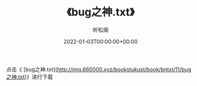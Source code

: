 ﻿---
title:  《bug之神.txt》
date:   2022-01-03T00:00:00+00:00
author: 听松阁
layout: post
permalink: /bug之神/
categories: 小说
tags: [小说]
---

点击《 [bug之神.txt](<a href="http://img.660000.xyz/bookstukust/book/bntxt/11/bug" target=_blank>http://img.660000.xyz/bookstukust/book/bntxt/11/bug之神.txt)》进行下载